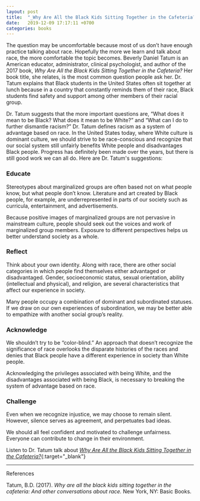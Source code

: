 ```yaml
---
layout: post
title:  "_Why Are All the Black Kids Sitting Together in the Cafeteria?_ - Beverly Daniel Tatum"
date:   2019-12-09 17:17:11 +0700
categories: books
---
```


The question may be uncomfortable because most of us don’t have enough practice
talking about race. Hopefully the more we learn and talk about race, the more
comfortable the topic becomes. Beverly Daniel Tatum is an American educator,
administrator, clinical psychologist, and author of the 2017 book, _Why Are All
the Black Kids Sitting Together in the Cafeteria?_ Her book title, she relates,
is the most common question people ask her. Dr. Tatum explains that
Black students in the United States often sit together at lunch because in a
country that constantly reminds them of their race, Black students find safety
and support among other members of their racial group.

Dr. Tatum suggests that the more important questions
are, “What does it mean to be Black? What does it mean to be White?”
and “What can I do to further dismantle racism?” Dr. Tatum defines racism as a system of advantage based on race.
In the United States today, where White culture is dominant culture, we should
strive to be race-conscious and recognize that our social system still unfairly
benefits White people and disadvantages Black people. Progress has definitely
been made over the years, but there is still good work we can all do. Here are
Dr. Tatum's suggestions:

### Educate

Stereotypes about marginalized groups are often based not on what people know,
but what people don’t know. Literature and art created by Black people, for example, are
underrepresented in parts of our society such as curricula, entertainment, and
advertisements.

Because positive images of marginalized groups are not pervasive in mainstream
culture, people should seek out the voices and work of marginalized group
members. Exposure to different perspectives helps us better understand society as a whole.

### Reflect

Think about your own identity. Along with race, there are other social
categories in which people find themselves either advantaged or disadvantaged. Gender, socioeconomic status, sexual orientation, ability (intellectual and physical), and religion, are several
characteristics that affect our experience in society. 

Many people occupy a combination of dominant and subordinated statuses. If we
draw on our own experiences of subordination, we may be better able to empathize
with another social group’s reality.

### Acknowledge

We shouldn’t try to be “color-blind.” An approach that doesn’t recognize the
significance of race overlooks the disparate histories of the races and denies
that Black people have a different experience in society than White people.

Acknowledging the privileges associated with being White, and the disadvantages
associated with being Black, is necessary to breaking the system of advantage
based on race.

### Challenge

Even when we recognize injustice, we may choose to remain silent. However, silence serves as agreement, and perpetuates bad ideas.

We should all feel confident and motivated to challenge unfairness. Everyone can contribute to change in their environment.  


Listen to Dr. Tatum talk about [_Why Are All the Black Kids Sitting Together in
the Cafeteria?_](https://www.youtube.com/watch?v=PGZniOuoREU){:target="_blank"}

---
References

Tatum, B.D. (2017). _Why are all the black kids sitting together in the
cafeteria: And other conversations about race._ New York, NY: Basic Books.
